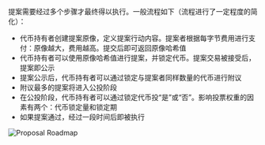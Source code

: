提案需要经过多个步骤才最终得以执行。一般流程如下（流程进行了一定程度的简化）：

 - 代币持有者创建提案原像，定义提案行动内容。提案者根据每字节费用进行支付：原像越大，费用越高。提交后即可返回原像哈希值
 - 代币持有者可以使用原像哈希值进行提案，并锁定代币。提案交易被接受后，提案即公示
 - 提案公示后，代币持有者可以通过锁定与提案者同样数量的代币进行附议
 - 附议最多的提案将进入公投阶段
 - 在公投阶段，代币持有者可以通过锁定代币投“是”或“否”。影响投票权重的因素有两个：代币锁定量和锁定期
 - 如果提案通过，经过一段时间后即被执行

![Proposal Roadmap](/images/tokens/governance/proposals/governance-proposal-roadmap.png)